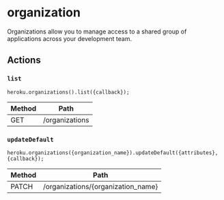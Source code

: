 # organization

Organizations allow you to manage access to a shared group of applications across your development team.

## Actions

### `list`

`heroku.organizations().list({callback});`

Method | Path
--- | ---
GET | /organizations

### `updateDefault`

`heroku.organizations({organization_name}).updateDefault({attributes}, {callback});`

Method | Path
--- | ---
PATCH | /organizations/{organization_name}

